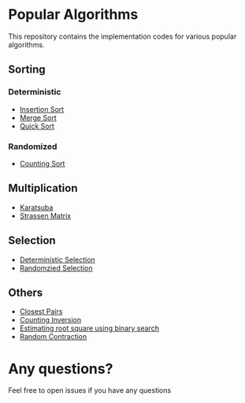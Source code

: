 # Popular Algorithms

This repository contains the implementation codes for various popular algorithms.

## Sorting

### Deterministic

* [Insertion Sort](https://github.com/hardianlawi/algorithm-implementation/blob/master/scripts/sorting/insertionSort.py)
* [Merge Sort](https://github.com/hardianlawi/algorithm-implementation/blob/master/scripts/sorting/mergeSort.py)
* [Quick Sort](https://github.com/hardianlawi/algorithm-implementation/blob/master/scripts/sorting/quickSort.py)

### Randomized

* [Counting Sort](https://github.com/hardianlawi/algorithm-implementation/blob/master/scripts/sorting/countingSort.py)

## Multiplication

* [Karatsuba](https://github.com/hardianlawi/algorithm-implementation/blob/master/scripts/multiplication/karatsubaMultiplication.py)
* [Strassen Matrix](https://github.com/hardianlawi/algorithm-implementation/blob/master/scripts/multiplication/strassenAlgorithm.py)

## Selection

* [Deterministic Selection](https://github.com/hardianlawi/algorithm-implementation/blob/master/scripts/selection/dSelect.py)
* [Randomzied Selection](https://github.com/hardianlawi/algorithm-implementation/blob/master/scripts/selection/rSelect.py)

## Others

* [Closest Pairs](https://github.com/hardianlawi/algorithm-implementation/blob/master/scripts/others/closestPairs.py)
* [Counting Inversion](https://github.com/hardianlawi/algorithm-implementation/blob/master/scripts/others/countInversion.py)
* [Estimating root square using binary search](https://github.com/hardianlawi/algorithm-implementation/blob/master/scripts/others/squareRoot_BS.py)
* [Random Contraction](https://github.com/hardianlawi/algorithm-implementation/blob/master/scripts/others/randomContraction.py)

# Any questions?
Feel free to open issues if you have any questions

